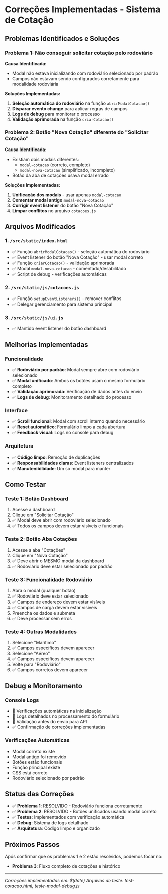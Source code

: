 # Correções Implementadas - Sistema de Cotação

## Problemas Identificados e Soluções

### **Problema 1: Não conseguir solicitar cotação pelo rodoviário**

**Causa Identificada:**
- Modal não estava inicializando com rodoviário selecionado por padrão
- Campos não estavam sendo configurados corretamente para modalidade rodoviária

**Soluções Implementadas:**
1. **Seleção automática do rodoviário** na função `abrirModalCotacao()`
2. **Disparar evento change** para aplicar regras de campos
3. **Logs de debug** para monitorar o processo
4. **Validação aprimorada** na função `criarCotacao()`

### **Problema 2: Botão "Nova Cotação" diferente do "Solicitar Cotação"**

**Causa Identificada:**
- Existiam dois modais diferentes:
  - `modal-cotacao` (correto, completo)
  - `modal-nova-cotacao` (simplificado, incompleto)
- Botão da aba de cotações usava modal errado

**Soluções Implementadas:**
1. **Unificação dos modais** - usar apenas `modal-cotacao`
2. **Comentar modal antigo** `modal-nova-cotacao`
3. **Corrigir event listener** do botão "Nova Cotação"
4. **Limpar conflitos** no arquivo `cotacoes.js`

## Arquivos Modificados

### 1. `/src/static/index.html`
- ✅ Função `abrirModalCotacao()` - seleção automática do rodoviário
- ✅ Event listener do botão "Nova Cotação" - usar modal correto
- ✅ Função `criarCotacao()` - validação aprimorada
- ✅ Modal `modal-nova-cotacao` - comentado/desabilitado
- ✅ Script de debug - verificações automáticas

### 2. `/src/static/js/cotacoes.js`
- ✅ Função `setupEventListeners()` - remover conflitos
- ✅ Delegar gerenciamento para sistema principal

### 3. `/src/static/js/ui.js`
- ✅ Mantido event listener do botão dashboard

## Melhorias Implementadas

### **Funcionalidade**
- ✅ **Rodoviário por padrão**: Modal sempre abre com rodoviário selecionado
- ✅ **Modal unificado**: Ambos os botões usam o mesmo formulário completo
- ✅ **Validação aprimorada**: Verificação de dados antes do envio
- ✅ **Logs de debug**: Monitoramento detalhado do processo

### **Interface**
- ✅ **Scroll funcional**: Modal com scroll interno quando necessário
- ✅ **Reset automático**: Formulário limpo a cada abertura
- ✅ **Feedback visual**: Logs no console para debug

### **Arquitetura**
- ✅ **Código limpo**: Remoção de duplicações
- ✅ **Responsabilidades claras**: Event listeners centralizados
- ✅ **Manutenibilidade**: Um só modal para manter

## Como Testar

### **Teste 1: Botão Dashboard**
1. Acesse a dashboard
2. Clique em "Solicitar Cotação"
3. ✅ Modal deve abrir com rodoviário selecionado
4. ✅ Todos os campos devem estar visíveis e funcionais

### **Teste 2: Botão Aba Cotações**
1. Acesse a aba "Cotações"
2. Clique em "Nova Cotação"
3. ✅ Deve abrir o MESMO modal da dashboard
4. ✅ Rodoviário deve estar selecionado por padrão

### **Teste 3: Funcionalidade Rodoviário**
1. Abra o modal (qualquer botão)
2. ✅ Rodoviário deve estar selecionado
3. ✅ Campos de endereço devem estar visíveis
4. ✅ Campos de carga devem estar visíveis
5. Preencha os dados e submeta
6. ✅ Deve processar sem erros

### **Teste 4: Outras Modalidades**
1. Selecione "Marítimo"
2. ✅ Campos específicos devem aparecer
3. Selecione "Aéreo"
4. ✅ Campos específicos devem aparecer
5. Volte para "Rodoviário"
6. ✅ Campos corretos devem aparecer

## Debug e Monitoramento

### **Console Logs**
- 🔧 Verificações automáticas na inicialização
- 📝 Logs detalhados no processamento do formulário
- 🚀 Validação antes do envio para API
- ✅ Confirmação de correções implementadas

### **Verificações Automáticas**
- Modal correto existe
- Modal antigo foi removido
- Botões estão funcionais
- Função principal existe
- CSS está correto
- Rodoviário selecionado por padrão

## Status das Correções

- ✅ **Problema 1**: RESOLVIDO - Rodoviário funciona corretamente
- ✅ **Problema 2**: RESOLVIDO - Botões unificados usando modal correto
- ✅ **Testes**: Implementados com verificação automática
- ✅ **Debug**: Sistema de logs detalhado
- ✅ **Arquitetura**: Código limpo e organizado

## Próximos Passos

Após confirmar que os problemas 1 e 2 estão resolvidos, podemos focar no:
- **Problema 3**: Fluxo completo de cotações e histórico

---
*Correções implementadas em: $(date)*
*Arquivos de teste: test-cotacao.html, teste-modal-debug.js*
